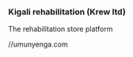 <h3>Kigali rehabilitation (Krew ltd)</h3>
<p>The rehabilitation store platform </p>
//umunyenga.com
